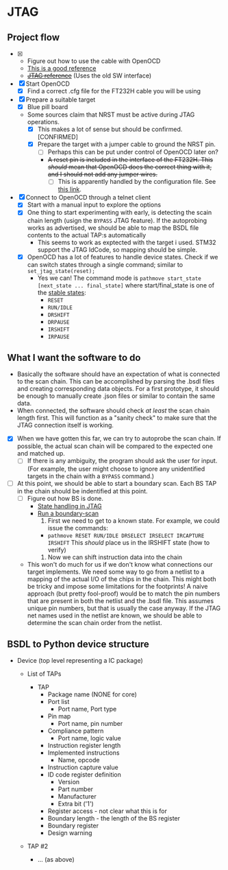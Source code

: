 # JTAG

## Project flow
- [X] - Figure out how to use the cable with OpenOCD
  - [This is a good reference](https://www.allaboutcircuits.com/technical-articles/getting-started-with-openocd-using-ft2232h-adapter-for-swd-debugging/)
  - ~~[JTAG reference](https://balau82.wordpress.com/2013/08/04/jtag-connection-with-openocd-and-ftdi-cable/)~~ (Uses the old SW interface)
- [X] Start OpenOCD
  - [X] Find a correct .cfg file for the FT232H cable you will be using
- [X] Prepare a suitable target
  - [X] Blue pill board
  - Some sources claim that NRST must be active during JTAG operations.
    - [X] This makes a lot of sense but should be confirmed. [CONFIRMED]
    - [X] Prepare the target with a jumper cable to ground the NRST pin.
      - [ ] Perhaps this can be put under control of OpenOCD later on?
      - ~~A reset pin is included in the interface of the FT232H. This _should_ mean that OpenOCD does the correct thing with it, and I should not add any jumper wires.~~
        - [ ] This is apparently handled by the configuration file. See [this link](http://openocd.org/doc-release/html/Debug-Adapter-Configuration.html#index-ftdi).
- [X] Connect to OpenOCD through a telnet client
  - [X] Start with a manual input to explore the options
  - [X] One thing to start experimenting with early, is detecting the scain chain length (usign the `BYPASS` JTAG feature). If the autoprobing works as advertised, we should be able to map the BSDL file contents to the actual TAP:s automatically
    - This seems to work as exptected with the target i used. STM32 support the JTAG IdCode, so mapping should be simple.
  - [X] OpenOCD has a lot of features to handle device states. Check if we can switch states through a single command; similar to `set_jtag_state(reset);`
    - Yes we can! The command mode is `pathmove start_state [next_state ... final_state]` where start/final_state is one of the [stable states](http://openocd.org/doc-release/html/JTAG-Commands.html#TAP-state-names):
      - `RESET`
      - `RUN/IDLE`
      - `DRSHIFT`
      - `DRPAUSE`
      - `IRSHIFT`
      - `IRPAUSE`

## What I want the software to do
- Basically the software should have an expectation of what is connected to the scan chain. This can be accomplished by parsing the .bsdl files and creating corresponding data objects. For a first prototype, it should be enough to manually create .json files or similar to contain the same data.
- When connected, the software should check _at least_ the scan chain length first. This will function as a "sanity check" to make sure that the JTAG connection itself is working.
- [X] When we have gotten this far, we can try to autoprobe the scan chain. If possible, the actual scan chain will be compared to the expected one and matched up.
  - [ ] If there is any ambiguity, the program should ask the user for input. (For example, the user might choose to ignore any unidentified targets in the chain with a `BYPASS` command.)
- [ ] At this point, we should be able to start a boundary scan. Each BS TAP in the chain should be indentified at this point.
  - [ ] Figure out how BS is done.
    - [State handling in JTAG](http://www.fpga4fun.com/JTAG2.html)
    - [Run a boundary-scan](http://www.fpga4fun.com/JTAG4.html)
      1. First we need to get to a known state. For example, we could issue the commands:
        - `pathmove RESET RUN/IDLE DRSELECT IRSELECT IRCAPTURE IRSHIFT`
      This _should_ place us in the IRSHIFT state (how to verify)
      1. Now we can shift instruction data into the chain
  - This won't do much for us if we don't know what connections our target implements. We need some way to go from a netlist to a mapping of the actual I/O of the chips in the chain. This might both be tricky and impose some limitations for the footprints! A naive approach (but pretty fool-proof) would be to match the pin numbers that are present in both the netlist and the .bsdl file. This assumes unique pin numbers, but that is usually the case anyway. If the JTAG net names used in the netlist are known, we should be able to determine the scan chain order from the netlist.

## BSDL to Python device structure
- Device (top level representing a IC package)
  - List of TAPs
    - TAP
      - Package name (NONE for core)
      - Port list
        - Port name, Port type
      - Pin map
        - Port name, pin number
      - Compliance pattern
        - Port name, logic value
      - Instruction register length
      - Implemented instructions
        - Name, opcode
      - Instruction capture value
      - ID code register definition
        - Version
        - Part number
        - Manufacturer
        - Extra bit ('1')
      - Register access - not clear what this is for
      - Boundary length - the length of the BS register
      - Boundary register
      - Design warning


  - TAP #2
    - ... (as above)
